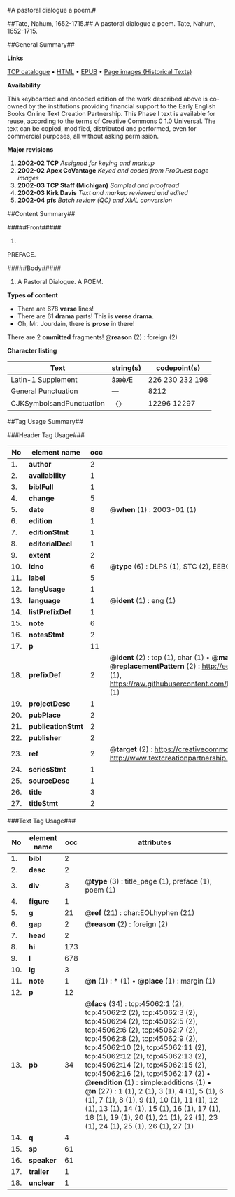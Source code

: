#A pastoral dialogue a poem.#

##Tate, Nahum, 1652-1715.##
A pastoral dialogue a poem.
Tate, Nahum, 1652-1715.

##General Summary##

**Links**

[TCP catalogue](http://www.ota.ox.ac.uk/tcp/)  • 
[HTML](http://tei.it.ox.ac.uk/tcp/Texts-HTML/free/A63/A63058.html)  • 
[EPUB](http://tei.it.ox.ac.uk/tcp/Texts-EPUB/free/A63/A63058.epub) • 
[Page images (Historical Texts)](https://data.historicaltexts.jisc.ac.uk/view?pubId=eebo-10445710e&pageId=eebo-10445710e-45062-1)

**Availability**

This keyboarded and encoded edition of the
	       work described above is co-owned by the institutions
	       providing financial support to the Early English Books
	       Online Text Creation Partnership. This Phase I text is
	       available for reuse, according to the terms of Creative
	       Commons 0 1.0 Universal. The text can be copied,
	       modified, distributed and performed, even for
	       commercial purposes, all without asking permission.

**Major revisions**

1. __2002-02__ __TCP__ *Assigned for keying and markup*
1. __2002-02__ __Apex CoVantage__ *Keyed and coded from ProQuest page images*
1. __2002-03__ __TCP Staff (Michigan)__ *Sampled and proofread*
1. __2002-03__ __Kirk Davis__ *Text and markup reviewed and edited*
1. __2002-04__ __pfs__ *Batch review (QC) and XML conversion*

##Content Summary##

#####Front#####

1. 
PREFACE.

#####Body#####

1. A Pastoral Dialogue. A POEM.

**Types of content**

  * There are 678 **verse** lines!
  * There are 61 **drama** parts! This is **verse drama**.
  * Oh, Mr. Jourdain, there is **prose** in there!

There are 2 **ommitted** fragments! 
 @__reason__ (2) : foreign (2)

**Character listing**


|Text|string(s)|codepoint(s)|
|---|---|---|
|Latin-1 Supplement|âæèÆ|226 230 232 198|
|General Punctuation|—|8212|
|CJKSymbolsandPunctuation|〈〉|12296 12297|

##Tag Usage Summary##

###Header Tag Usage###

|No|element name|occ|attributes|
|---|---|---|---|
|1.|__author__|2||
|2.|__availability__|1||
|3.|__biblFull__|1||
|4.|__change__|5||
|5.|__date__|8| @__when__ (1) : 2003-01 (1)|
|6.|__edition__|1||
|7.|__editionStmt__|1||
|8.|__editorialDecl__|1||
|9.|__extent__|2||
|10.|__idno__|6| @__type__ (6) : DLPS (1), STC (2), EEBO-CITATION (1), OCLC (1), VID (1)|
|11.|__label__|5||
|12.|__langUsage__|1||
|13.|__language__|1| @__ident__ (1) : eng (1)|
|14.|__listPrefixDef__|1||
|15.|__note__|6||
|16.|__notesStmt__|2||
|17.|__p__|11||
|18.|__prefixDef__|2| @__ident__ (2) : tcp (1), char (1)  •  @__matchPattern__ (2) : ([0-9\-]+):([0-9IVX]+) (1), (.+) (1)  •  @__replacementPattern__ (2) : http://eebo.chadwyck.com/downloadtiff?vid=$1&page=$2 (1), https://raw.githubusercontent.com/textcreationpartnership/Texts/master/tcpchars.xml#$1 (1)|
|19.|__projectDesc__|1||
|20.|__pubPlace__|2||
|21.|__publicationStmt__|2||
|22.|__publisher__|2||
|23.|__ref__|2| @__target__ (2) : https://creativecommons.org/publicdomain/zero/1.0/ (1), http://www.textcreationpartnership.org/docs/. (1)|
|24.|__seriesStmt__|1||
|25.|__sourceDesc__|1||
|26.|__title__|3||
|27.|__titleStmt__|2||


###Text Tag Usage###

|No|element name|occ|attributes|
|---|---|---|---|
|1.|__bibl__|2||
|2.|__desc__|2||
|3.|__div__|3| @__type__ (3) : title_page (1), preface (1), poem (1)|
|4.|__figure__|1||
|5.|__g__|21| @__ref__ (21) : char:EOLhyphen (21)|
|6.|__gap__|2| @__reason__ (2) : foreign (2)|
|7.|__head__|2||
|8.|__hi__|173||
|9.|__l__|678||
|10.|__lg__|3||
|11.|__note__|1| @__n__ (1) : * (1)  •  @__place__ (1) : margin (1)|
|12.|__p__|12||
|13.|__pb__|34| @__facs__ (34) : tcp:45062:1 (2), tcp:45062:2 (2), tcp:45062:3 (2), tcp:45062:4 (2), tcp:45062:5 (2), tcp:45062:6 (2), tcp:45062:7 (2), tcp:45062:8 (2), tcp:45062:9 (2), tcp:45062:10 (2), tcp:45062:11 (2), tcp:45062:12 (2), tcp:45062:13 (2), tcp:45062:14 (2), tcp:45062:15 (2), tcp:45062:16 (2), tcp:45062:17 (2)  •  @__rendition__ (1) : simple:additions (1)  •  @__n__ (27) : 1 (1), 2 (1), 3 (1), 4 (1), 5 (1), 6 (1), 7 (1), 8 (1), 9 (1), 10 (1), 11 (1), 12 (1), 13 (1), 14 (1), 15 (1), 16 (1), 17 (1), 18 (1), 19 (1), 20 (1), 21 (1), 22 (1), 23 (1), 24 (1), 25 (1), 26 (1), 27 (1)|
|14.|__q__|4||
|15.|__sp__|61||
|16.|__speaker__|61||
|17.|__trailer__|1||
|18.|__unclear__|1||

